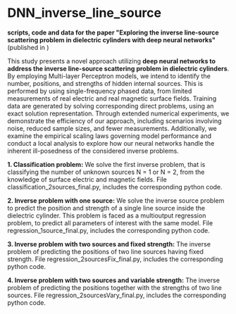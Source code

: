 # DNN_inverse_line_source
**scripts, code and data for the paper "Exploring the inverse line-source scattering problem in dielectric cylinders with deep neural networks"**
(published in )

This study presents a novel approach utilizing **deep neural networks to
address the inverse line-source scattering problem in dielectric cylinders**. By employing
Multi-layer Perceptron models, we intend to identify the number, positions, and
strengths of hidden internal sources. This is performed by using single-frequency
phased data, from limited measurements of real electric and real magnetic surface fields.
Training data are generated by solving corresponding direct problems, using an exact
solution representation. Through extended numerical experiments, we demonstrate
the efficiency of our approach, including scenarios involving noise, reduced sample
sizes, and fewer measurements. Additionally, we examine the empirical scaling laws
governing model performance and conduct a local analysis to explore how our neural
networks handle the inherent ill-posedness of the considered inverse problems. 

**1. Classification problem:**
We solve the first inverse problem, that is classifying the number of
unknown sources N = 1 or N = 2, from the knowledge of surface electric and magnetic
fields. File classification_2sources_final.py,  includes the corresponding python code. 

**2. Inverse problem with one source:**
We solve the inverse source problem to predict the position and strength
of a single line source inside the dielectric cylinder. This problem is faced as a multioutput
regression problem, to predict all parameters of interest with the same model.
File regression_1source_final.py,  includes the corresponding python code.

**3. Inverse problem with two sources and fixed strength:**
The inverse problem of predicting the positions of two line sources having fixed strength.
File regression_2sourcesFix_final.py,  includes the corresponding python code. 

**4. Inverse problem with two sources and variable strength:**
The inverse problem of predicting the positions together with the strengths of two line sources.
File regression_2sourcesVary_final.py,  includes the corresponding python code. 
